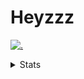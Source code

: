 # Heyzzz  

[![.](https://skillicons.dev/icons?i=js,java)](https://skillicons.dev)  

<details>
<summary>Stats</summary
<!--START_SECTION:waka-->

```txt
JavaScript   16 mins         ██████████████▒░░░░░░░░░░   57.95 %
EJS          10 mins         █████████░░░░░░░░░░░░░░░░   36.42 %
XML          1 min           █░░░░░░░░░░░░░░░░░░░░░░░░   03.88 %
TypeScript   0 secs          ▒░░░░░░░░░░░░░░░░░░░░░░░░   00.95 %
CSS          0 secs          ░░░░░░░░░░░░░░░░░░░░░░░░░   00.41 %
```

<!--END_SECTION:waka-->
</details>
